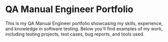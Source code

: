 # QA Manual Engineer Portfolio

This is my QA Manual Engineer portfolio showcasing my skills, experience, and knowledge in software testing. Below you'll find examples of my work, including testing projects, test cases, bug reports, and tools used.
